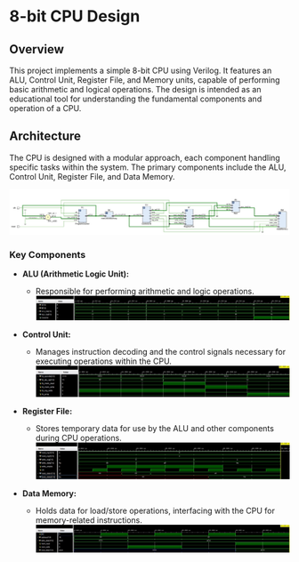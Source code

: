 # 8-bit CPU Design

## Overview
This project implements a simple 8-bit CPU using Verilog. It features an ALU, Control Unit, Register File, and Memory units, capable of performing basic arithmetic and logical operations. The design is intended as an educational tool for understanding the fundamental components and operation of a CPU.

## Architecture
The CPU is designed with a modular approach, each component handling specific tasks within the system. The primary components include the ALU, Control Unit, Register File, and Data Memory.

![CPU Block Diagram](https://github.com/JuanCantu1/8-bit-CPU-Design/blob/main/CPU%20Design/Schematic.jpg)

### Key Components

- **ALU (Arithmetic Logic Unit):** 
  - Responsible for performing arithmetic and logic operations.
    ![ALU Simulation Results](https://github.com/JuanCantu1/8-bit-CPU-Design/blob/main/CPU%20Design/ALU/ALU%20Simulation2%20.jpg)

- **Control Unit:** 
  - Manages instruction decoding and the control signals necessary for executing operations within the CPU.
    ![Control Unit Simulation Results](https://github.com/JuanCantu1/8-bit-CPU-Design/blob/main/CPU%20Design/ControlUnit/ControlUnit%20Simulation1.jpg)

- **Register File:** 
  - Stores temporary data for use by the ALU and other components during CPU operations.
    ![Register File Simulation Results](https://github.com/JuanCantu1/8-bit-CPU-Design/blob/main/CPU%20Design/RegisterFile/RegFile%20Simulation1.jpg)

- **Data Memory:** 
  - Holds data for load/store operations, interfacing with the CPU for memory-related instructions.
    ![Data Memory Simulation Results](https://github.com/JuanCantu1/8-bit-CPU-Design/blob/main/CPU%20Design/DataMemory/DataMemory%20Simulation1.jpg)
